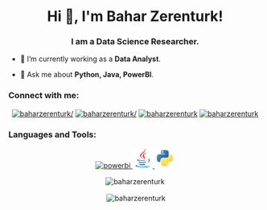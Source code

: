 <h1 align="center">Hi 👋, I'm Bahar Zerenturk!</h1>
<h3 align="center">I am a Data Science Researcher. </h3>

- 🔭 I’m currently working as a **Data Analyst**.

- 💬 Ask me about **Python, Java, PowerBI**.

<h3 align="left">Connect with me:</h3>
<p align="center">
<a href="https://www.linkedin.com/in/baharzerenturk1/" target="blank"><img align="center" src="https://cdn.jsdelivr.net/npm/simple-icons@3.0.1/icons/linkedin.svg" alt="baharzerenturk/" height="30" width="40" /></a>
<a href="mailto:baharzerenturk@gmail.com" target="blank"><img align="center" src="https://cdn.jsdelivr.net/npm/simple-icons@2.6.0/icons/gmail.svg" alt="baharzerenturk/" height="30" width="40" /></a>
<a href="https://medium.com/@baharzerenturk" target="blank"><img align="center" src="https://cdn.jsdelivr.net/npm/simple-icons@3.0.1/icons/medium.svg" alt="baharzerenturk" height="30" width="40" /></a>
<a href="https://www.kaggle.com/baharzerenturk" target="blank"><img align="center" src="https://cdn.jsdelivr.net/npm/simple-icons@3.0.1/icons/kaggle.svg" alt="baharzerenturk" height="30" width="40" /></a>
</p>

<h3 align="left">Languages and Tools:</h3>

<p align="center">
<a href="https://www.powerbi.com" target="_blank"> <img src="https://raw.githubusercontent.com/microsoft/PowerBI-Icons/main/SVG/Desktop.svg" alt="powerbi" width="40" height="40"/> </a>
<a href="https://www.java.org/" target="_blank"> <img src="https://raw.githubusercontent.com/devicons/devicon/master/icons/java/java-original.svg" alt="java" width="40" height="40"/> </a>
<a href="https://www.python.org" target="_blank"> <img src="https://raw.githubusercontent.com/devicons/devicon/master/icons/python/python-original.svg" alt="python" width="40" height="40"/> </a>
</p>

<p align="center"><img align="center" src="https://github-readme-stats.vercel.app/api/top-langs?username=baharzerenturk&show_icons=true&locale=en&layout=compact" alt="baharzerenturk" /></p>

<p align="center">&nbsp;<img align="center" src="https://github-readme-stats.vercel.app/api?username=baharzerenturk&show_icons=true&locale=en" alt="baharzerenturk" /></p>

